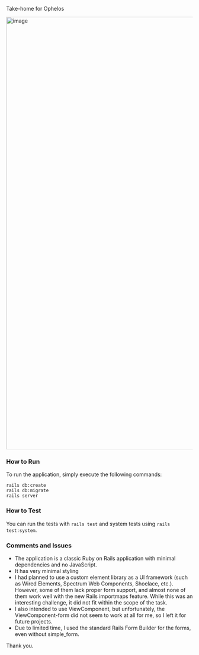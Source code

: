 Take-home for Ophelos

<img width="1164" alt="image" src="https://user-images.githubusercontent.com/84866/236956850-6dcd151b-5baf-4665-adc4-110ca5dd8b7e.png">

### How to Run
To run the application, simply execute the following commands:

```
rails db:create
rails db:migrate
rails server
```

### How to Test

You can run the tests with `rails test` and system tests using `rails test:system`.

### Comments and Issues

* The application is a classic Ruby on Rails application with minimal dependencies and no JavaScript.
* It has very minimal styling
* I had planned to use a custom element library as a UI framework (such as Wired Elements, Spectrum Web Components, Shoelace, etc.). However, some of them lack proper form support, and almost none of them work well with the new Rails importmaps feature. While this was an interesting challenge, it did not fit within the scope of the task.
* I also intended to use ViewComponent, but unfortunately, the ViewComponent-form did not seem to work at all for me, so I left it for future projects.
* Due to limited time, I used the standard Rails Form Builder for the forms, even without simple_form.


Thank you.
